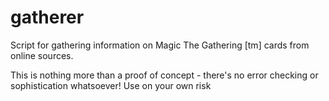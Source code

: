 # gatherer
Script for gathering information on Magic The Gathering [tm] cards from online sources.

This is nothing more than a proof of concept - there's no error checking or sophistication whatsoever! Use on your own risk
